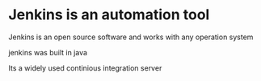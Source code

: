 
# Jenkins is an automation tool

Jenkins is an open source software and works with any operation system

jenkins was built in java

Its a widely used continious integration server 
